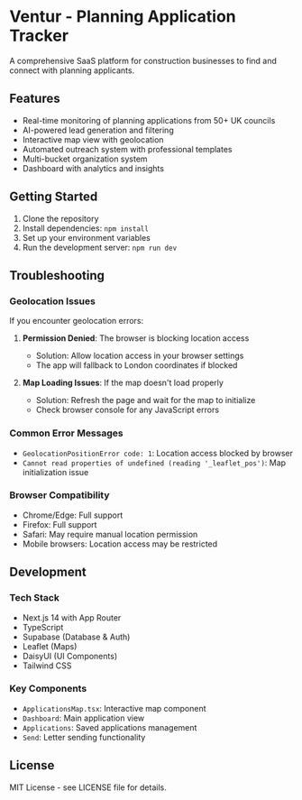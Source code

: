 # Ventur - Planning Application Tracker

A comprehensive SaaS platform for construction businesses to find and connect with planning applicants.

## Features

- Real-time monitoring of planning applications from 50+ UK councils
- AI-powered lead generation and filtering
- Interactive map view with geolocation
- Automated outreach system with professional templates
- Multi-bucket organization system
- Dashboard with analytics and insights

## Getting Started

1. Clone the repository
2. Install dependencies: `npm install`
3. Set up your environment variables
4. Run the development server: `npm run dev`

## Troubleshooting

### Geolocation Issues

If you encounter geolocation errors:

1. **Permission Denied**: The browser is blocking location access
   - Solution: Allow location access in your browser settings
   - The app will fallback to London coordinates if blocked

2. **Map Loading Issues**: If the map doesn't load properly
   - Solution: Refresh the page and wait for the map to initialize
   - Check browser console for any JavaScript errors

### Common Error Messages

- `GeolocationPositionError code: 1`: Location access blocked by browser
- `Cannot read properties of undefined (reading '_leaflet_pos')`: Map initialization issue

### Browser Compatibility

- Chrome/Edge: Full support
- Firefox: Full support  
- Safari: May require manual location permission
- Mobile browsers: Location access may be restricted

## Development

### Tech Stack

- Next.js 14 with App Router
- TypeScript
- Supabase (Database & Auth)
- Leaflet (Maps)
- DaisyUI (UI Components)
- Tailwind CSS

### Key Components

- `ApplicationsMap.tsx`: Interactive map component
- `Dashboard`: Main application view
- `Applications`: Saved applications management
- `Send`: Letter sending functionality

## License

MIT License - see LICENSE file for details.
